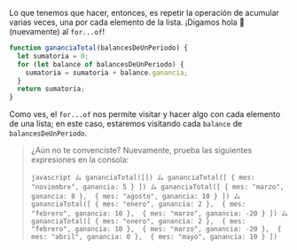  Lo que tenemos que hacer, entonces, es repetir la operación de acumular varias veces, una por cada elemento de la lista. ¡Digamos hola :wave: (nuevamente) al `for...of`!

```javascript
function gananciaTotal(balancesDeUnPeriodo) {
  let sumatoria = 0;
  for (let balance of balancesDeUnPeriodo) {
    sumatoria = sumatoria + balance.ganancia;
  }
  return sumatoria;
}
```

Como ves, el `for...of` nos permite visitar y hacer algo con cada elemento de una lista; en este caso, estaremos visitando cada `balance` de `balancesDeUnPeriodo`.

> ¿Aún no te convenciste? Nuevamente, prueba las siguientes expresiones en la consola:
> 
> `javascript
  ム gananciaTotal([])
  ム gananciaTotal([
      { mes: "noviembre", ganancia: 5 }
     ])
  ム gananciaTotal([
      { mes: "marzo", ganancia: 8 }, 
      { mes: "agosto", ganancia: 10 }
     ])
  ム gananciaTotal([
      { mes: "enero", ganancia: 2 }, 
      { mes: "febrero", ganancia: 10 }, 
      { mes: "marzo", ganancia: -20 }
     ])
  ム gananciaTotal([
      { mes: "enero", ganancia: 2 }, 
      { mes: "febrero", ganancia: 10 }, 
      { mes: "marzo", ganancia: -20 }, 
      { mes: "abril", ganancia: 0 }, 
      { mes: "mayo", ganancia: 10 }
     ])`


